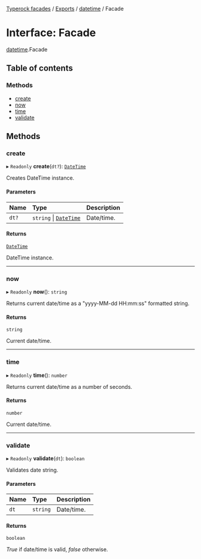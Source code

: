[Typerock facades](../index.md) / [Exports](../modules.md) / [datetime](../modules/datetime.md) / Facade

# Interface: Facade

[datetime](../modules/datetime.md).Facade

## Table of contents

### Methods

- [create](datetime.Facade.md#create)
- [now](datetime.Facade.md#now)
- [time](datetime.Facade.md#time)
- [validate](datetime.Facade.md#validate)

## Methods

### create

▸ `Readonly` **create**(`dt?`): [`DateTime`](datetime.DateTime.md)

Creates DateTime instance.

#### Parameters

| Name | Type | Description |
| :------ | :------ | :------ |
| `dt?` | `string` \| [`DateTime`](datetime.DateTime.md) | Date/time. |

#### Returns

[`DateTime`](datetime.DateTime.md)

DateTime instance.

___

### now

▸ `Readonly` **now**(): `string`

Returns current date/time as a "yyyy-MM-dd HH:mm:ss" formatted string.

#### Returns

`string`

Current date/time.

___

### time

▸ `Readonly` **time**(): `number`

Returns current date/time as a number of seconds.

#### Returns

`number`

Current date/time.

___

### validate

▸ `Readonly` **validate**(`dt`): `boolean`

Validates date string.

#### Parameters

| Name | Type | Description |
| :------ | :------ | :------ |
| `dt` | `string` | Date/time. |

#### Returns

`boolean`

_True_ if date/time is valid, _false_ otherwise.
